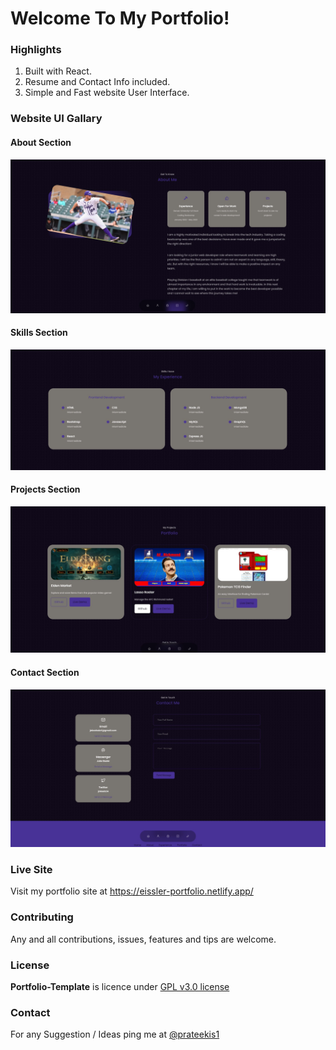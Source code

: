 # Welcome To My Portfolio!

### Highlights

1. Built with React.
2. Resume and Contact Info included.
3. Simple and Fast website User Interface.

### Website UI Gallary

#### About Section

![About Me Section](/src/assets/about-section-pic.jpg)

#### Skills Section

![Skills Section](/src/assets/skills-section-pic.jpg)

#### Projects Section

![Project Section](/src/assets/projects-section-pic.jpg)

#### Contact Section

![Contact Section](/src/assets/contact-section-pic.jpg)

### Live Site

Visit my portfolio site at https://eissler-portfolio.netlify.app/

### Contributing

Any and all contributions, issues, features and tips are welcome.

### License

**Portfolio-Template** is licence under [GPL v3.0 license](https://www.gnu.org/licenses/gpl-3.0.en.html)

### Contact

For any Suggestion / Ideas ping me at [@prateekis1](https://twitter.com/prateekis1)
